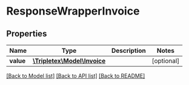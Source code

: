 # ResponseWrapperInvoice

## Properties
Name | Type | Description | Notes
------------ | ------------- | ------------- | -------------
**value** | [**\Tripletex\Model\Invoice**](Invoice.md) |  | [optional] 

[[Back to Model list]](../README.md#documentation-for-models) [[Back to API list]](../README.md#documentation-for-api-endpoints) [[Back to README]](../README.md)


